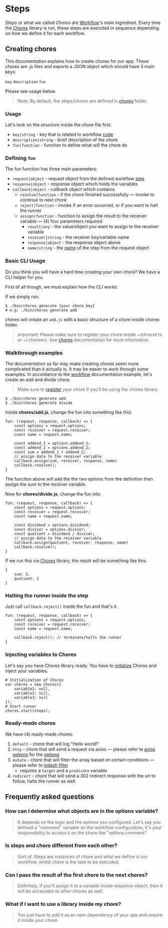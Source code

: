 # Steps

*Steps* or what we called *Chores* are [Workflow](https://gitlab.com/jnmrclmbsjse/choresjs/-/blob/master/docs/WORKFLOW.md)'s main ingredient. Every time the [Chores](https://gitlab.com/jnmrclmbsjse/choresjs/-/blob/master/README.md) library is run, these steps are executed in sequence depending on how we define it for each workflow.


## Creating chores
This documentation explains how to create chores for our app. These chores are .js files and exports a JSON object which should have 3 main keys: 

`key` `description` `fun`

Please see usage below.

> Note: By default, the steps/chores are defined in [chores](https://gitlab.ph.esl-asia.com/CMS/cashier-fe/blob/chores/) folder.

### Usage

Let's look on the structure inside the chore file first.

- `key|string` - key that is related to workflow [code](https://gitlab.com/jnmrclmbsjse/choresjs/-/blob/master/docs/WORKFLOW.md#keys)
- `description|string` - brief description of the chore
- `fun|function` - function to define what will the chore do

### Defining `fun`

The fun function has three main parameters:
-  `request|object` - request object from the defined workflow [step](https://gitlab.com/jnmrclmbsjse/choresjs/-/blob/master/docs/WORKFLOW.md#declaring-steps)
-  `response|object` - response object which holds the variables
-  `callback|object` - callback object which contains:
    - `resolve|function` - if the chore finished successfully — invoke to continue to next chore
    - `reject|function` - invoke if an error occurred, or if you want to halt the runner
    - `assign|function` - function to assign the result to the receiver variable — (4) four parameters required
       - `result|any` - the value/object you want to assign to the receiver variable
       - `receiver|string` - the receiver key/variable name
       - `response|object` - the response object above
       - `name|string` - the [name](https://gitlab.com/jnmrclmbsjse/choresjs/-/blob/master/docs/WORKFLOW.md#keys) of the step from the request object

### Basic CLI Usage

Do you think you will have a hard time creating your own chore? We have a CLI helper for you.

First of all though, we must explain how the CLI works.

If we simply run:

```
$ ./bin/chores generate {your chore key}
# e.g: ./bin/chores generate add
```
chores will create an `add.js` with a basic structure of a chore inside chores folder.

> Important: Please make sure to register your chore inside ~/chrscnf.ts or ~/.choresrc. See [chores](https://gitlab.com/jnmrclmbsjse/choresjs/-/blob/master/README.md) documentation for more information.

### Walkthrough examples

The documentation so far may make creating chores seem more complicated than it actually is. It may be easier to work through some examples. In accordance to the [workflow](https://gitlab.com/jnmrclmbsjse/choresjs/-/blob/master/docs/WORKFLOW.md#example) documentation example, let's create an add and divide chore.
> Make sure to [register](https://gitlab.com/jnmrclmbsjse/choresjs/-/blob/master/README.md#register-chores) your chore if you'll be using the chores library.

```
$ ./bin/chores generate add
$ ./bin/chores generate divide
```

Inside **chores/add.js**, change the fun into something like this:

```
fun: (request, response, callback) => {
    const options = request.options;
    const receiver = request.receiver;
    const name = request.name;

    const addend_1 = options.addend_1;
    const addend_2 = options.addend_2;
    const sum = addend_1 + addend_2;
    // assign data to the receiver variable
    callback.assign(sum, receiver, response, name)
    callback.resolve();
}
```
The function above will add the the two options from the definition then assign the sum to the receiver variable.

Now for **chores/divide.js**, change the fun into:
```
fun: (request, response, callback) => {
    const options = request.options;
    const receiver = request.receiver;
    const name = request.name;

    const dividend = options.dividend;
    const divisor = options.divisor;
    const quotient = dividend / divisor;
    // assign data to the receiver variable
    callback.assign(quotient, receiver, response, name)
    callback.resolve();
}
```
If we run this via [Chores](https://gitlab.com/jnmrclmbsjse/choresjs/-/blob/master/README.md) library, the result will be something like this:

```
{
    sum: 3,
    quotient: 2
}
```
### Halting the runner inside the step

Just call `callback.reject()` inside the fun and that's it.
```
fun: (request, response, callback) => {
    const options = request.options;
    const receiver = request.receiver;
    const name = request.name;

    callback.reject(); // terminate/halts the runner
}
```
### Injecting variables to Chores
Let's say you have Chores library ready. You have to [initialize](https://gitlab.com/jnmrclmbsjse/choresjs/-/blob/master/README.md#walkthrough-example) Chores and inject your variables.
```
# Initialization of Chores
var chores = new Chores({
    variable1: null,
    variable2: null,
    variable3: null
});
# Start runner
chores.start(steps);
```
### Ready-made chores
We have (4) ready-made chores:
1.  `default` - chore that will log "Hello world!"
2.  `http` - chore that will send a request via axios — please refer to [axios options](https://github.com/axios/axios#axiosconfig) for the [options](https://gitlab.com/jnmrclmbsjse/choresjs/-/blob/master/docs/WORKFLOW.md#declaring-steps)
3.  `mutate` - chore that will filter the array based on certain conditions — please refer to [lodash filter](https://lodash.com/docs/4.17.15#filter)
    - requires a `target` and a `predicate` variable
4.  `redirect` - chore that will send a 302 redirect response with the url to follow, halts the runner as well.

## Frequently asked questions
### How can I determine what objects are in the options variable?
> It depends on the logic and the options you configured. Let's say you defined a "comment" variable on the workflow configuration, it's your responsibility to access it on the chore like "options.comment".
### Is steps and chore different from each other?
> Sort of. Steps are instances of chore and what we define in our workflow, whilst chore is the task to be executed.
### Can I pass the result of the first chore to the next chores?
> Definitely, if you'll assign it to a variable inside response object, then it will be accessible to other chores as well.
### What if I want to use a library inside my chore?
> You just have to add it as an npm dependency of your app and require it inside your chore.